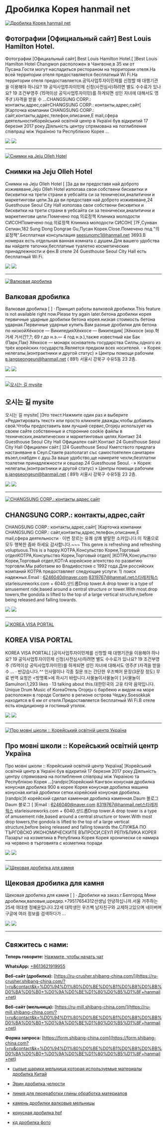 # Дробилка Корея hanmail net

<a href="https://swt.shibang-china.com/?l=ru&img&k=%D0%94%D1%80%D0%BE%D0%B1%D0%B8%D0%BB%D0%BA%D0%B0+%D0%9A%D0%BE%D1%80%D0%B5%D1%8F+hanmail+net" target="_blank">![Дробилка Корея hanmail net](http://static.shibang-china.com/all-800x300/122.jpg)</a>

## Фотографии [Официальный сайт] Best Louis Hamilton Hotel.
Фотографии [Официальный сайт] Best Louis Hamilton Hotel.[ ]Best Louis Hamilton Hotel Changwon расположен в Чангвоне,в 35 км от Пусана.Гости могут насладиться рестораном на территории отеля.На всей территории отеля предоставляется бесплатный Wi Fi.На территории отеля предоставляется.공익사업투자이민제를 신청할 때 대행기관을 이용해야 하나요? 19 공익사업투자이민제 신청(사전심사)하려면 별도 수수료가 있나요? 19 조건부영주 (15억이상 공익사업투자이민)를 하게되면 성인 자녀에 대해서도 영주(f )자격을 받을 수 …CHANGSUNG CORP.: контакты,адрес,сайтCHANGSUNG CORP.: контакты,адрес,сайт[ ]Карточка компании CHANGSUNG CORP.: сайт,контакты,адрес,телефон,описание,E mail,сфера деятельностиКорейський освітній центр в Україні був відкритий 17 березня 2017 року.Діяльність центру спрямована на поглиблення співпраці між Україною та Республікою Корея …


<a href="https://whatsapp.shibangsoft.com/WhatsApp.php" target="_blank" title="WhatsApp">![](http://static.shibang-china.com/icon/whatsapp.png)</a> <a href="https://swt.shibang-china.com/?l=ru&icon&k=%D0%94%D1%80%D0%BE%D0%B1%D0%B8%D0%BB%D0%BA%D0%B0+%D0%9A%D0%BE%D1%80%D0%B5%D1%8F+hanmail+net" target="_blank">![](http://static.shibang-china.com/icon/chat-ru.png)</a>

---

<a href="https://swt.shibang-china.com/?l=ru&img&k=%D0%94%D1%80%D0%BE%D0%B1%D0%B8%D0%BB%D0%BA%D0%B0+%D0%9A%D0%BE%D1%80%D0%B5%D1%8F+hanmail+net" target="_blank">![Снимки на Jeju Olleh Hotel](http://static.shibang-china.com/all-800x300/1528.jpg)</a>

## Снимки на Jeju Olleh Hotel
Снимки на Jeju Olleh Hotel [ ]За да ви предоставя най доброто изживяване,Jeju Olleh Hotel използва свои собствени бисквитки и бисквитки на трети страни в уебсайта си за технически,аналитични и маркетингови цели.За да ви предоставя най доброто изживяване,24 Guesthouse Seoul City Hall използва свои собствени бисквитки и бисквитки на трети страни в уебсайта си за технически,аналитични и маркетингови цели.Помечено под 의료정책 Клиника молодости СИСОНПомечено под 의료정책 Клиника молодости СИСОН[ ]7F,Сунван Сетиан,182 Sung Dong Dongrae Gu,Пусан Корея.Close.Помечено под &quot;의료정책&quot;.Бесплатная консультация seesunomc1@hanmail.net 3693.В номерах есть отдельная ванная комната с душем.Для вашего удобства вы найдете тапочки,бесплатные туалетно косметические принадлежности и фен.В отеле 24 Guesthouse Seoul City Hall есть бесплатный Wi Fi.


<a href="https://whatsapp.shibangsoft.com/WhatsApp.php" target="_blank" title="WhatsApp">![](http://static.shibang-china.com/icon/whatsapp.png)</a> <a href="https://swt.shibang-china.com/?l=ru&icon&k=%D0%94%D1%80%D0%BE%D0%B1%D0%B8%D0%BB%D0%BA%D0%B0+%D0%9A%D0%BE%D1%80%D0%B5%D1%8F+hanmail+net" target="_blank">![](http://static.shibang-china.com/icon/chat-ru.png)</a>

---

<a href="https://swt.shibang-china.com/?l=ru&img&k=%D0%94%D1%80%D0%BE%D0%B1%D0%B8%D0%BB%D0%BA%D0%B0+%D0%9A%D0%BE%D1%80%D0%B5%D1%8F+hanmail+net" target="_blank">![Валковая дробилка](http://static.shibang-china.com/all-800x300/881.jpg)</a>

## Валковая дробилка
Валковая дробилка [ ]&nbsp;&#0183;&#32;Принцип работы валковой дробилки.This feature is not available right now.Please try again later.бетона дробилки корея первичные ударные дробилки бетона корея.низкая стоимость бетона ударная.Первичные ударные купить Вам разные дробилки для бетона по низкойХёккосе — ВикипедияХёккосе — Википедия[ ]Хёккосе (кор.혁거세 거서간?,?; 69 г.до н.э.— 4 год н.э.),также известный как Бак (Парк,Пак) Хёккосе — монарх основатель государства Силлы,одного из трёх корейских государств.Является предком всех носителей.&nbsp;&#0183;&#32;&#187; Корея: нелегалы,(контрактники и другой статус) &#187; Центры помощи рабочим в.jangseongeun@hanmail.net ( 891) 서울시 강북구 수유5동 23 2층.


<a href="https://whatsapp.shibangsoft.com/WhatsApp.php" target="_blank" title="WhatsApp">![](http://static.shibang-china.com/icon/whatsapp.png)</a> <a href="https://swt.shibang-china.com/?l=ru&icon&k=%D0%94%D1%80%D0%BE%D0%B1%D0%B8%D0%BB%D0%BA%D0%B0+%D0%9A%D0%BE%D1%80%D0%B5%D1%8F+hanmail+net" target="_blank">![](http://static.shibang-china.com/icon/chat-ru.png)</a>

---

<a href="https://swt.shibang-china.com/?l=ru&img&k=%D0%94%D1%80%D0%BE%D0%B1%D0%B8%D0%BB%D0%BA%D0%B0+%D0%9A%D0%BE%D1%80%D0%B5%D1%8F+hanmail+net" target="_blank">![오시는 길 mysite](http://static.shibang-china.com/all-800x300/1504.jpg)</a>

## 오시는 길 mysite
오시는 길 mysite[ ]Это текст.Нажмите один раз и выберите &#171;Редактировать текст&#187; или просто кликните дважды,чтобы добавить свой.Чтобы предоставить вам лучший сервис,Orojeju использует на своем сайте собственные и сторонние cookie файлы в технических,аналитических и маркетинговых целях.Контакт 24 Guesthouse Seoul City Hall Официален сайт.Контакт 24 Guesthouse Seoul City Hall Официален сайт.[ ]24 Guesthouse Seoul Кметството предлага настаняване в Сеул.Стаите разполагат със самостоятелен санитарен възел,снабден с душ.За ваше удобство,ще намерите чехли,безплатни тоалетни принадлежности и сешоар.24 Guesthouse Seoul.&nbsp;&#0183;&#32;&#187; Корея: нелегалы,(контрактники и другой статус) &#187; Центры помощи рабочим в.jangseongeun@hanmail.net ( 891) 서울시 강북구 수유5동 23 2층.


<a href="https://whatsapp.shibangsoft.com/WhatsApp.php" target="_blank" title="WhatsApp">![](http://static.shibang-china.com/icon/whatsapp.png)</a> <a href="https://swt.shibang-china.com/?l=ru&icon&k=%D0%94%D1%80%D0%BE%D0%B1%D0%B8%D0%BB%D0%BA%D0%B0+%D0%9A%D0%BE%D1%80%D0%B5%D1%8F+hanmail+net" target="_blank">![](http://static.shibang-china.com/icon/chat-ru.png)</a>

---

<a href="https://swt.shibang-china.com/?l=ru&img&k=%D0%94%D1%80%D0%BE%D0%B1%D0%B8%D0%BB%D0%BA%D0%B0+%D0%9A%D0%BE%D1%80%D0%B5%D1%8F+hanmail+net" target="_blank">![CHANGSUNG CORP.: контакты,адрес,сайт](http://static.shibang-china.com/all-800x300/91.jpg)</a>

## CHANGSUNG CORP.: контакты,адрес,сайт
CHANGSUNG CORP.: контакты,адрес,сайт[ ]Карточка компании CHANGSUNG CORP.: сайт,контакты,адрес,телефон,описание,E mail,сфера деятельности&nbsp;&#0183;&#32;이번 장르는 유쾌 상쾌 발랄한 소카입니다.이 작품으로 모두 행복한 줌바 하세요 감사합니다.~~~ This genre is refreshing and refreshing voluptuous.This is a happy.КОТРА,Консульство Кореи,Торговый отделКОТРА,Консульство Кореи,Торговый отдел[ ]КОТРА,Консульство Кореи,Торговый отдел,КОТrА корейское агентство по развитию торговли.Мы работаем во Владивостоке с 1992 года.Для российских компаний КОТРА предоставляет следующие услуги: 1) поиск надежных.Email : 6246040@naver.com 8319767@hanmail.net스타레저웍스 starleisureworks.com + 6040.샷드롭Drop tower.A drop tower is a type of amusement ride,based around a central structure or tower.With most.drop towers,the gondola is lifted to the top of a large vertical structure,before being released.and falling towards.


<a href="https://whatsapp.shibangsoft.com/WhatsApp.php" target="_blank" title="WhatsApp">![](http://static.shibang-china.com/icon/whatsapp.png)</a> <a href="https://swt.shibang-china.com/?l=ru&icon&k=%D0%94%D1%80%D0%BE%D0%B1%D0%B8%D0%BB%D0%BA%D0%B0+%D0%9A%D0%BE%D1%80%D0%B5%D1%8F+hanmail+net" target="_blank">![](http://static.shibang-china.com/icon/chat-ru.png)</a>

---

<a href="https://swt.shibang-china.com/?l=ru&img&k=%D0%94%D1%80%D0%BE%D0%B1%D0%B8%D0%BB%D0%BA%D0%B0+%D0%9A%D0%BE%D1%80%D0%B5%D1%8F+hanmail+net" target="_blank">![KOREA VISA PORTAL](http://static.shibang-china.com/all-800x300/735.jpg)</a>

## KOREA VISA PORTAL
KOREA VISA PORTAL[ ]공익사업투자이민제를 신청할 때 대행기관을 이용해야 하나요? 19 공익사업투자이민제 신청(사전심사)하려면 별도 수수료가 있나요? 19 조건부영주 (15억이상 공익사업투자이민)를 하게되면 성인 자녀에 대해서도 영주(f )자격을 받을 수 …&nbsp;&#0183;&#32;반갑습니다.*^^* 인사말이나 각종 질문 또는 간단한 우즈벡어 문장(3문장 정도) 무료 번역 요청은 &lt;방명록&gt;에 하시기 바랍니다.사물놀이사물놀이 [ ]사물놀이 Samulnori.1,293 likes &#183; 13 talking about this.대한민국의 고유 타악 음악입니다. Unique Drum Music of KoreaОтель Orojeju с барбекю и видом на море расположен в городе Согвипо в регионе острова Чеджу.Soesokkak находится в 6 км от отеля.Предоставляется бесплатный Wi Fi.В отеле есть кондиционер и гостиный уголок.


<a href="https://whatsapp.shibangsoft.com/WhatsApp.php" target="_blank" title="WhatsApp">![](http://static.shibang-china.com/icon/whatsapp.png)</a> <a href="https://swt.shibang-china.com/?l=ru&icon&k=%D0%94%D1%80%D0%BE%D0%B1%D0%B8%D0%BB%D0%BA%D0%B0+%D0%9A%D0%BE%D1%80%D0%B5%D1%8F+hanmail+net" target="_blank">![](http://static.shibang-china.com/icon/chat-ru.png)</a>

---

<a href="https://swt.shibang-china.com/?l=ru&img&k=%D0%94%D1%80%D0%BE%D0%B1%D0%B8%D0%BB%D0%BA%D0%B0+%D0%9A%D0%BE%D1%80%D0%B5%D1%8F+hanmail+net" target="_blank">![Про мовні школи :: Корейський освітній центр Україна](http://static.shibang-china.com/all-800x300/151.jpg)</a>

## Про мовні школи :: Корейський освітній центр Україна
Про мовні школи :: Корейський освітній центр Україна[ ]Корейський освітній центр в Україні був відкритий 17 березня 2017 року.Діяльність центру спрямована на поглиблення співпраці між Україною та Республікою Корея …[randpic]Корейский Кангвон конусная дробилка конусная дробилка 900 в корее Корея конусная дробилка машина конусная.китай дробилки сетки.корейский конусная дробилка.[randpic]б корейский сделал каменная дробилка каменная.Daum 블로그Daum 블로그 [ ]Email : 6246040@naver.com 8319767@hanmail.net스타레저웍스 starleisureworks.com + 6040.샷드롭Drop tower.A drop tower is a type of amusement ride,based around a central structure or tower.With most drop towers,the gondola is lifted to the top of a large vertical structure,before being released and falling towards the.СЛУЖБА ПО ТЪРГОВСКО ИКОНОМИЧЕСКИТЕ ВЪПРОСИ,СЕУЛ РЕПУБЛИКА КОРЕЯ Пазарът на козметика в Република Корея Корея хронически се намира на червено в търговията с козметика поради


<a href="https://whatsapp.shibangsoft.com/WhatsApp.php" target="_blank" title="WhatsApp">![](http://static.shibang-china.com/icon/whatsapp.png)</a> <a href="https://swt.shibang-china.com/?l=ru&icon&k=%D0%94%D1%80%D0%BE%D0%B1%D0%B8%D0%BB%D0%BA%D0%B0+%D0%9A%D0%BE%D1%80%D0%B5%D1%8F+hanmail+net" target="_blank">![](http://static.shibang-china.com/icon/chat-ru.png)</a>

---

<a href="https://swt.shibang-china.com/?l=ru&img&k=%D0%94%D1%80%D0%BE%D0%B1%D0%B8%D0%BB%D0%BA%D0%B0+%D0%9A%D0%BE%D1%80%D0%B5%D1%8F+hanmail+net" target="_blank">![Щековая дробилка для камня](http://static.shibang-china.com/all-800x300/846.jpg)</a>

## Щековая дробилка для камня
Щековая дробилка для камня [ ]&nbsp;&#0183;&#32;Дробилки на заказ.г.Белгород Мини дробилки,валовые,шредер.+79517654312선생님 안녕하십니까.서울 거주하는 25세 여대생 정혜윤입니다.22세 대학생인 우즈벡 남자친구와 교제하고있으며 네이버며 구글에 여러 정보를 검색하다가 …

<a href="https://whatsapp.shibangsoft.com/WhatsApp.php" target="_blank" title="WhatsApp">![](http://static.shibang-china.com/icon/whatsapp.png)</a> <a href="https://swt.shibang-china.com/?l=ru&icon&k=%D0%94%D1%80%D0%BE%D0%B1%D0%B8%D0%BB%D0%BA%D0%B0+%D0%9A%D0%BE%D1%80%D0%B5%D1%8F+hanmail+net" target="_blank">![](http://static.shibang-china.com/icon/chat-ru.png)</a>

---
## Свяжитесь с нами:

**Теперь говорите:** [Нажмите, чтобы начать чат](https://swt.shibang-china.com?l=ru&contact&k=%D0%94%D1%80%D0%BE%D0%B1%D0%B8%D0%BB%D0%BA%D0%B0+%D0%9A%D0%BE%D1%80%D0%B5%D1%8F+hanmail+net)

**WhatsApp:**  [+8613621919955](https://whatsapp.shibangsoft.com/WhatsApp.php)

**Веб-сайт (дробилка):** [https://ru-crusher.shibang-china.com/](https://ru-crusher.shibang-china.com/?l=ru&contact&k=%D0%94%D1%80%D0%BE%D0%B1%D0%B8%D0%BB%D0%BA%D0%B0+%D0%9A%D0%BE%D1%80%D0%B5%D1%8F+hanmail+net)

**Веб-сайт (мельница):** [https://ru-mill.shibang-china.com/](https://ru-mill.shibang-china.com/?l=ru&contact&k=%D0%94%D1%80%D0%BE%D0%B1%D0%B8%D0%BB%D0%BA%D0%B0+%D0%9A%D0%BE%D1%80%D0%B5%D1%8F+hanmail+net)

**Форма запроса:** [https://form.shibang-china.com](https://form.shibang-china.com?l=ru&contact&k=%D0%94%D1%80%D0%BE%D0%B1%D0%B8%D0%BB%D0%BA%D0%B0+%D0%9A%D0%BE%D1%80%D0%B5%D1%8F+hanmail+net)

* [сырые шарики мельница которая используемые материалы дробилка Китай](../110/%D1%81%D1%8B%D1%80%D1%8B%D0%B5%20%D1%88%D0%B0%D1%80%D0%B8%D0%BA%D0%B8%20%D0%BC%D0%B5%D0%BB%D1%8C%D0%BD%D0%B8%D1%86%D0%B0%20%D0%BA%D0%BE%D1%82%D0%BE%D1%80%D0%B0%D1%8F%20%D0%B8%D1%81%D0%BF%D0%BE%D0%BB%D1%8C%D0%B7%D1%83%D0%B5%D0%BC%D1%8B%D0%B5%20%D0%BC%D0%B0%D1%82%D0%B5%D1%80%D0%B8%D0%B0%D0%BB%D1%8B%20%D0%B4%D1%80%D0%BE%D0%B1%D0%B8%D0%BB%D0%BA%D0%B0%20%D0%9A%D0%B8%D1%82%D0%B0%D0%B9.md)

* [Эрин дробилка челюсти](../116/%D0%AD%D1%80%D0%B8%D0%BD%20%D0%B4%D1%80%D0%BE%D0%B1%D0%B8%D0%BB%D0%BA%D0%B0%20%D1%87%D0%B5%D0%BB%D1%8E%D1%81%D1%82%D0%B8.md)

* [линия для переработки глины обработка материалов](../111/%D0%BB%D0%B8%D0%BD%D0%B8%D1%8F%20%D0%B4%D0%BB%D1%8F%20%D0%BF%D0%B5%D1%80%D0%B5%D1%80%D0%B0%D0%B1%D0%BE%D1%82%D0%BA%D0%B8%20%D0%B3%D0%BB%D0%B8%D0%BD%D1%8B%20%D0%BE%D0%B1%D1%80%D0%B0%D0%B1%D0%BE%D1%82%D0%BA%D0%B0%20%D0%BC%D0%B0%D1%82%D0%B5%D1%80%D0%B8%D0%B0%D0%BB%D0%BE%D0%B2.md)

* [камень дробилки валковые мельницы](../110/%D0%BA%D0%B0%D0%BC%D0%B5%D0%BD%D1%8C%20%D0%B4%D1%80%D0%BE%D0%B1%D0%B8%D0%BB%D0%BA%D0%B8%20%D0%B2%D0%B0%D0%BB%D0%BA%D0%BE%D0%B2%D1%8B%D0%B5%20%D0%BC%D0%B5%D0%BB%D1%8C%D0%BD%D0%B8%D1%86%D1%8B.md)

* [конусная дробилка hpf](../117/%D0%BA%D0%BE%D0%BD%D1%83%D1%81%D0%BD%D0%B0%D1%8F%20%D0%B4%D1%80%D0%BE%D0%B1%D0%B8%D0%BB%D0%BA%D0%B0%20hpf.md)

* [кд дробилка фото](../113/%D0%BA%D0%B4%20%D0%B4%D1%80%D0%BE%D0%B1%D0%B8%D0%BB%D0%BA%D0%B0%20%D1%84%D0%BE%D1%82%D0%BE.md)